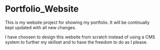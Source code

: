 # Portfolio_Website
This is my website project for showing my portfolio.
It will be continually kept updated with all new changes.

I have choosen to design this website from scratch instead of using a CMS system to further my skillset and to have the freedom to do as I please.
